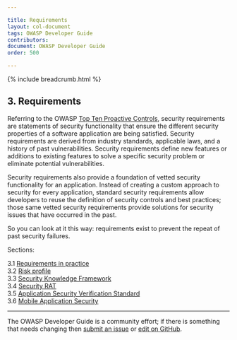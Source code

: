 ```yaml
---

title: Requirements
layout: col-document
tags: OWASP Developer Guide
contributors:
document: OWASP Developer Guide
order: 500

---
```


{% include breadcrumb.html %}

## 3. Requirements

Referring to the OWASP [Top Ten Proactive Controls][control1], security requirements are statements of
security functionality that ensure the different security properties of a software application are being satisfied.
Security requirements are derived from industry standards, applicable laws, and a history of past vulnerabilities.
Security requirements define new features or additions to existing features to solve a specific security problem
or eliminate potential vulnerabilities.

Security requirements also provide a foundation of vetted security functionality for an application.
Instead of creating a custom approach to security for every application,
standard security requirements allow developers to reuse the definition of security controls and best practices;
those same vetted security requirements provide solutions for security issues that have occurred in the past.

So you can look at it this way: requirements exist to prevent the repeat of past security failures.

Sections:

3.1 [Requirements in practice](01-requirements.md)  
3.2 [Risk profile](02-risk.md)  
3.3 [Security Knowledge Framework](03-skf.md)  
3.4 [Security RAT](04-security-rat.md)  
3.5 [Application Security Verification Standard](05-asvs.md)  
3.6 [Mobile Application Security](06-mas.md)  

----

The OWASP Developer Guide is a community effort; if there is something that needs changing
then [submit an issue][issue0500] or [edit on GitHub][edit0500].

[control1]: https://owasp.org/www-project-proactive-controls/v3/en/c1-security-requirements
[issue0500]: https://github.com/OWASP/www-project-developer-guide/issues/new?labels=enhancement&template=request.md&title=Update:%2005-requirements/00-toc
[edit0500]: https://github.com/OWASP/www-project-developer-guide/blob/main/draft/05-requirements/toc.md
